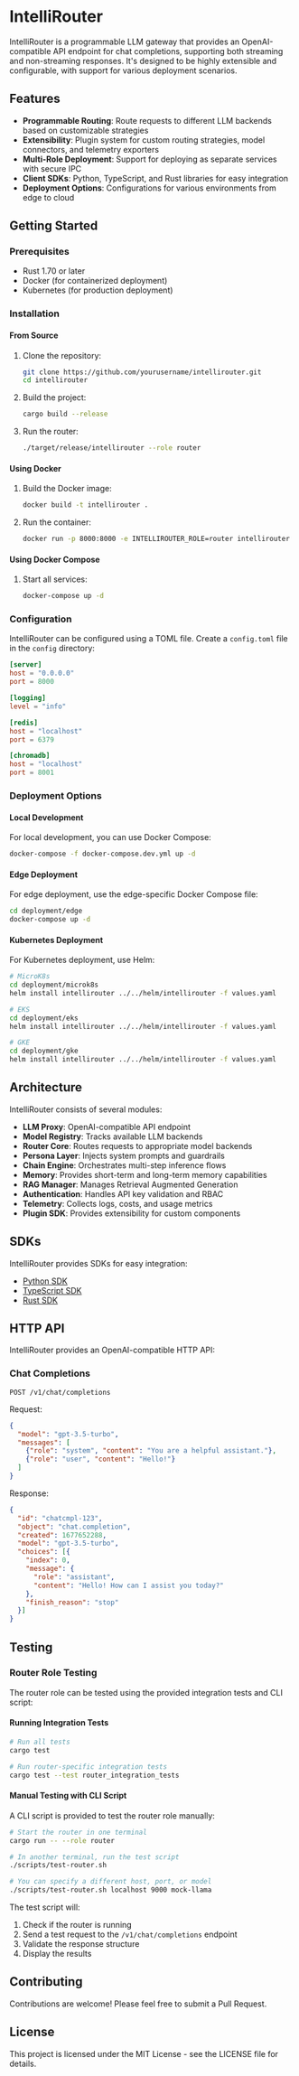 # IntelliRouter

IntelliRouter is a programmable LLM gateway that provides an OpenAI-compatible API endpoint for chat completions, supporting both streaming and non-streaming responses. It's designed to be highly extensible and configurable, with support for various deployment scenarios.

## Features

- **Programmable Routing**: Route requests to different LLM backends based on customizable strategies
- **Extensibility**: Plugin system for custom routing strategies, model connectors, and telemetry exporters
- **Multi-Role Deployment**: Support for deploying as separate services with secure IPC
- **Client SDKs**: Python, TypeScript, and Rust libraries for easy integration
- **Deployment Options**: Configurations for various environments from edge to cloud

## Getting Started

### Prerequisites

- Rust 1.70 or later
- Docker (for containerized deployment)
- Kubernetes (for production deployment)

### Installation

#### From Source

1. Clone the repository:
   ```bash
   git clone https://github.com/yourusername/intellirouter.git
   cd intellirouter
   ```

2. Build the project:
   ```bash
   cargo build --release
   ```

3. Run the router:
   ```bash
   ./target/release/intellirouter --role router
   ```

#### Using Docker

1. Build the Docker image:
   ```bash
   docker build -t intellirouter .
   ```

2. Run the container:
   ```bash
   docker run -p 8000:8000 -e INTELLIROUTER_ROLE=router intellirouter
   ```

#### Using Docker Compose

1. Start all services:
   ```bash
   docker-compose up -d
   ```

### Configuration

IntelliRouter can be configured using a TOML file. Create a `config.toml` file in the `config` directory:

```toml
[server]
host = "0.0.0.0"
port = 8000

[logging]
level = "info"

[redis]
host = "localhost"
port = 6379

[chromadb]
host = "localhost"
port = 8001
```

### Deployment Options

#### Local Development

For local development, you can use Docker Compose:

```bash
docker-compose -f docker-compose.dev.yml up -d
```

#### Edge Deployment

For edge deployment, use the edge-specific Docker Compose file:

```bash
cd deployment/edge
docker-compose up -d
```

#### Kubernetes Deployment

For Kubernetes deployment, use Helm:

```bash
# MicroK8s
cd deployment/microk8s
helm install intellirouter ../../helm/intellirouter -f values.yaml

# EKS
cd deployment/eks
helm install intellirouter ../../helm/intellirouter -f values.yaml

# GKE
cd deployment/gke
helm install intellirouter ../../helm/intellirouter -f values.yaml
```

## Architecture

IntelliRouter consists of several modules:

- **LLM Proxy**: OpenAI-compatible API endpoint
- **Model Registry**: Tracks available LLM backends
- **Router Core**: Routes requests to appropriate model backends
- **Persona Layer**: Injects system prompts and guardrails
- **Chain Engine**: Orchestrates multi-step inference flows
- **Memory**: Provides short-term and long-term memory capabilities
- **RAG Manager**: Manages Retrieval Augmented Generation
- **Authentication**: Handles API key validation and RBAC
- **Telemetry**: Collects logs, costs, and usage metrics
- **Plugin SDK**: Provides extensibility for custom components

## SDKs

IntelliRouter provides SDKs for easy integration:

- [Python SDK](sdk/python/README.md)
- [TypeScript SDK](sdk/typescript/README.md)
- [Rust SDK](sdk/rust/README.md)

## HTTP API

IntelliRouter provides an OpenAI-compatible HTTP API:

### Chat Completions

```
POST /v1/chat/completions
```

Request:
```json
{
  "model": "gpt-3.5-turbo",
  "messages": [
    {"role": "system", "content": "You are a helpful assistant."},
    {"role": "user", "content": "Hello!"}
  ]
}
```

Response:
```json
{
  "id": "chatcmpl-123",
  "object": "chat.completion",
  "created": 1677652288,
  "model": "gpt-3.5-turbo",
  "choices": [{
    "index": 0,
    "message": {
      "role": "assistant",
      "content": "Hello! How can I assist you today?"
    },
    "finish_reason": "stop"
  }]
}
```

## Testing

### Router Role Testing

The router role can be tested using the provided integration tests and CLI script:

#### Running Integration Tests

```bash
# Run all tests
cargo test

# Run router-specific integration tests
cargo test --test router_integration_tests
```

#### Manual Testing with CLI Script

A CLI script is provided to test the router role manually:

```bash
# Start the router in one terminal
cargo run -- --role router

# In another terminal, run the test script
./scripts/test-router.sh

# You can specify a different host, port, or model
./scripts/test-router.sh localhost 9000 mock-llama
```

The test script will:
1. Check if the router is running
2. Send a test request to the `/v1/chat/completions` endpoint
3. Validate the response structure
4. Display the results

## Contributing

Contributions are welcome! Please feel free to submit a Pull Request.

## License

This project is licensed under the MIT License - see the LICENSE file for details.